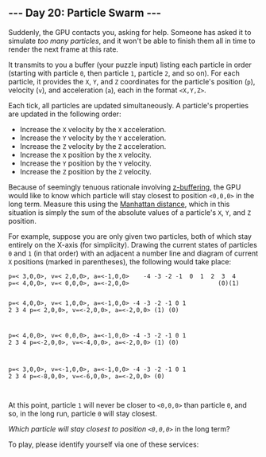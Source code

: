 <article class="day-desc"><h2>--- Day 20: Particle Swarm ---</h2><p>Suddenly, the GPU contacts you, asking for <span title="...as if millions of graphics pipelines suddenly cried out for help, but suddenly started working on something else instead because they all have to do the same thing at the same time and can't spend very long asking for help.">help</span>. Someone has asked it to simulate <em>too many particles</em>, and it won't be able to finish them all in time to render the next frame at this rate.</p>
<p>It transmits to you a buffer (your puzzle input) listing each particle in order (starting with particle <code>0</code>, then particle <code>1</code>, particle <code>2</code>, and so on). For each particle, it provides the <code>X</code>, <code>Y</code>, and <code>Z</code> coordinates for the particle's position (<code>p</code>), velocity (<code>v</code>), and acceleration (<code>a</code>), each in the format <code>&lt;X,Y,Z&gt;</code>.</p>
<p>Each tick, all particles are updated simultaneously. A particle's properties are updated in the following order:</p>
<ul>
<li>Increase the <code>X</code> velocity by the <code>X</code> acceleration.</li>
<li>Increase the <code>Y</code> velocity by the <code>Y</code> acceleration.</li>
<li>Increase the <code>Z</code> velocity by the <code>Z</code> acceleration.</li>
<li>Increase the <code>X</code> position by the <code>X</code> velocity.</li>
<li>Increase the <code>Y</code> position by the <code>Y</code> velocity.</li>
<li>Increase the <code>Z</code> position by the <code>Z</code> velocity.</li>
</ul>
<p>Because of seemingly tenuous rationale involving <a href="https://en.wikipedia.org/wiki/Z-buffering">z-buffering</a>, the GPU would like to know which particle will stay closest to position <code>&lt;0,0,0&gt;</code> in the long term. Measure this using the <a href="https://en.wikipedia.org/wiki/Taxicab_geometry">Manhattan distance</a>, which in this situation is simply the sum of the absolute values of a particle's <code>X</code>, <code>Y</code>, and <code>Z</code> position.</p>
<p>For example, suppose you are only given two particles, both of which stay entirely on the X-axis (for simplicity). Drawing the current states of particles <code>0</code> and <code>1</code> (in that order) with an adjacent a number line and diagram of current <code>X</code> positions (marked in parentheses), the following would take place:</p>
<pre><code>p=&lt; 3,0,0&gt;, v=&lt; 2,0,0&gt;, a=&lt;-1,0,0&gt;    -4 -3 -2 -1  0  1  2  3  4
p=&lt; 4,0,0&gt;, v=&lt; 0,0,0&gt;, a=&lt;-2,0,0&gt;                         (0)(1)

p=&lt; 4,0,0&gt;, v=&lt; 1,0,0&gt;, a=&lt;-1,0,0&gt;    -4 -3 -2 -1  0  1  2  3  4
p=&lt; 2,0,0&gt;, v=&lt;-2,0,0&gt;, a=&lt;-2,0,0&gt;                      (1)   (0)

p=&lt; 4,0,0&gt;, v=&lt; 0,0,0&gt;, a=&lt;-1,0,0&gt;    -4 -3 -2 -1  0  1  2  3  4
p=&lt;-2,0,0&gt;, v=&lt;-4,0,0&gt;, a=&lt;-2,0,0&gt;          (1)               (0)

p=&lt; 3,0,0&gt;, v=&lt;-1,0,0&gt;, a=&lt;-1,0,0&gt;    -4 -3 -2 -1  0  1  2  3  4
p=&lt;-8,0,0&gt;, v=&lt;-6,0,0&gt;, a=&lt;-2,0,0&gt;                         (0)   
</code></pre>
<p>At this point, particle <code>1</code> will never be closer to <code>&lt;0,0,0&gt;</code> than particle <code>0</code>, and so, in the long run, particle <code>0</code> will stay closest.</p>
<p><em>Which particle will stay closest to position <code>&lt;0,0,0&gt;</code></em> in the long term?</p>
</article>
<p>To play, please identify yourself via one of these services:</p>
